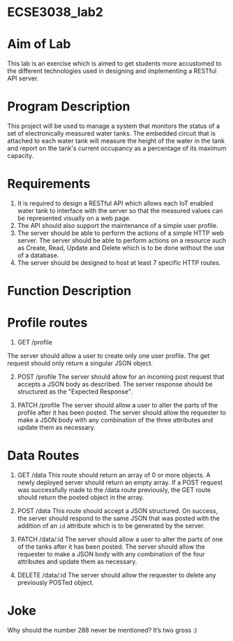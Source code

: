 # ECSE3038_lab2
# Aim of Lab
This lab is an exercise which is aimed to get students more accustomed to the different technologies used in designing and implementing a RESTful API server.
# Program Description
This project will be used to manage a system that monitors the status of a set of electronically measured water tanks. The embedded circuit that is attached to each water tank will measure the height of the water in the tank and report on the tank's current occupancy as a percentage of its maximum capacity.
# Requirements 
1. It is required to design a RESTful API which allows each IoT enabled water tank to interface with the server so that the measured values can be represented visually on a web page. 
2. The API should also support the maintenance of a simple user profile.
3. The server should be able to perform the actions of a simple HTTP web server. The server should be able to perform actions on a resource such as Create, Read, Update and Delete which is to be done without the use of a database.
4. The server should be designed to host at least 7 specific HTTP routes. 
# Function Description
# Profile routes
1. GET /profile

The server should allow a user to create only one user profile. The get request should only return a singular JSON object.

2. POST /profile
The server should allow for an incoming post request that accepts a JSON body as described. The server response should be structured as the "Expected Response". 

3. PATCH /profile
The server should allow a user to alter the parts of the profile after it has been posted. The server should allow the requester to make a JSON body with any combination of the three attributes and update them as necessary. 

# Data Routes
1. GET /data
This route should return an array of 0 or more objects. A newly deployed server should return an empty array.  If a POST request was successfully made to the /data route previously, the GET route should return the posted object in the array. 

2. POST /data
This route should accept a JSON structured. On success, the server should respond to the same JSON that was posted with the addition of an `id` attribute which is to be generated by the server. 

3. PATCH /data/:id
The server should allow a user to alter the parts of one of the tanks after it has been posted. The server should allow the requester to make a JSON body with any combination of the four attributes and update them as necessary.

4. DELETE /data/:id
The server should allow the requester to delete any previously POSTed object. 

# Joke
Why should the number 288 never be mentioned? It’s two gross :) 

